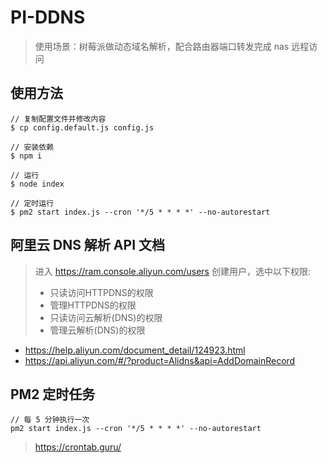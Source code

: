 # PI-DDNS

> 使用场景：树莓派做动态域名解析，配合路由器端口转发完成 nas 远程访问

## 使用方法


```
// 复制配置文件并修改内容
$ cp config.default.js config.js

// 安装依赖
$ npm i

// 运行
$ node index

// 定时运行
$ pm2 start index.js --cron '*/5 * * * *' --no-autorestart
```

## 阿里云 DNS 解析 API 文档

> 进入 https://ram.console.aliyun.com/users 创建用户，选中以下权限: 
> - 只读访问HTTPDNS的权限 
> - 管理HTTPDNS的权限
> - 只读访问云解析(DNS)的权限
> - 管理云解析(DNS)的权限

- https://help.aliyun.com/document_detail/124923.html
- https://api.aliyun.com/#/?product=Alidns&api=AddDomainRecord

## PM2 定时任务

```
// 每 5 分钟执行一次
pm2 start index.js --cron '*/5 * * * *' --no-autorestart
```
> https://crontab.guru/